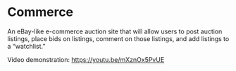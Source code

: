 # Commerce
An eBay-like e-commerce auction site that will allow users to post auction listings, place bids on listings, comment on those listings, and add listings to a “watchlist.”


Video demonstration: https://youtu.be/mXznOx5PvUE
